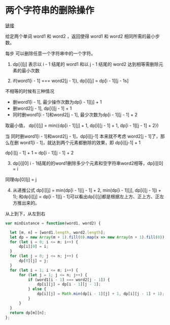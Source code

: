 # 两个字符串的删除操作

[链接](https://leetcode.cn/problems/delete-operation-for-two-strings/description/)   

给定两个单词 word1 和 word2 ，返回使得 word1 和  word2 相同所需的最小步数。   

每步 可以删除任意一个字符串中的一个字符。    

1. dp[i][j] 表示以 i - 1 结尾的 word1 和以 j - 1 结尾的 word2 达到相等需删除元素的最小次数   

2. if(word1[i - 1] === word2[j - 1]), dp[i][j] = dp[i - 1][j - 1s]   

不相等的时候有三种情况   

- 删word1[i - 1], 最少操作次数为dp[i - 1][j] + 1     
- 删word2[j - 1], dp[i][j - 1] + 1   
- 同时删word1[i - 1]和word2[j - 1], 最少次数为dp[i - 1][j - 1] + 2    

取最小值， dp[i][j] = min({dp[i - 1][j] + 1, dp[i][j - 1] + 1, dp[i - 1][j - 1] + 2})    

当 同时删word1[i - 1]和word2[j - 1]，dp[i][j-1] 本来就不考虑 word2[j - 1]了，那么在删 word1[i - 1]，就达到两个元素都删除的效果，即 dp[i][j-1] + 1    

dp[i][j - 1] + 1 = dp[i - 1][j - 1] + 2    

3. dp[i][0] i - 1结尾的的word1删除多少个元素和空字符串word2相等，dp[i][0] = i   

同理dp[0][j] = j    

4. 从递推公式 dp[i][j] = min(dp[i - 1][j - 1] + 2, min(dp[i - 1][j], dp[i][j - 1]) + 1); 和dp[i][j] = dp[i - 1][j - 1]可以看出dp[i][j]都是根据左上方、正上方、正左方推出来的。   

从上到下，从左到右   


```js
var minDistance = function(word1, word2) {

  let [m, n] = [word1.length, word2.length];
  let dp = new Array(m + 1).fill(0).map(x => new Array(n + 1).fill(0));
  for (let i = 0; i <= m; i++) {
      dp[i][0] = i;
  }
  for (let j = 0; j <= n; j++) {
      dp[0][j] = j;
  }
  for (let i = 1; i <= m; i++) {
      for (let j = 1; j <= n; j++) {
          if (word1[i - 1] === word2[j - 1]) {
              dp[i][j] = dp[i - 1][j - 1];
          } else {
              dp[i][j] = Math.min(dp[i - 1][j] + 1, dp[i][j - 1] + 1);
          }
      }
  }
  return dp[m][n];
};
```


 